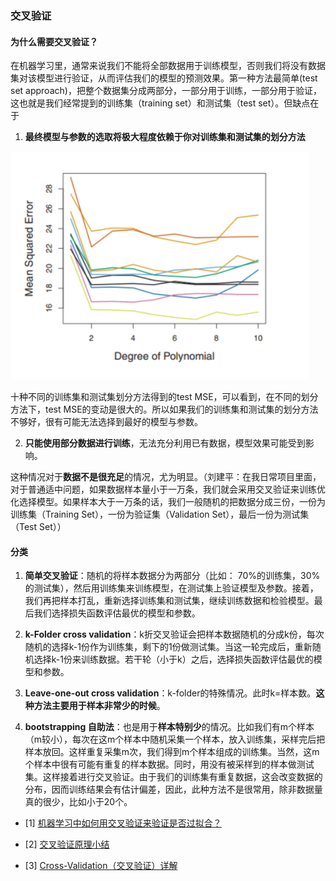### 交叉验证

#### 为什么需要交叉验证？
在机器学习里，通常来说我们不能将全部数据用于训练模型，否则我们将没有数据集对该模型进行验证，从而评估我们的模型的预测效果。第一种方法最简单(test set approach)，把整个数据集分成两部分，一部分用于训练，一部分用于验证，这也就是我们经常提到的训练集（training set）和测试集（test set）。但缺点在于

1. **最终模型与参数的选取将极大程度依赖于你对训练集和测试集的划分方法**

![image](https://raw.githubusercontent.com/CPS-zhangX/PhD-Study/master/images/MSEcrossvalidation.png)

十种不同的训练集和测试集划分方法得到的test MSE，可以看到，在不同的划分方法下，test MSE的变动是很大的。所以如果我们的训练集和测试集的划分方法不够好，很有可能无法选择到最好的模型与参数。

2. **只能使用部分数据进行训练**，无法充分利用已有数据，模型效果可能受到影响。

这种情况对于**数据不是很充足**的情况，尤为明显。（刘建平：在我日常项目里面，对于普通适中问题，如果数据样本量小于一万条，我们就会采用交叉验证来训练优化选择模型。如果样本大于一万条的话，我们一般随机的把数据分成三份，一份为训练集（Training Set），一份为验证集（Validation Set），最后一份为测试集（Test Set））

#### 分类

1. **简单交叉验证**：随机的将样本数据分为两部分（比如： 70%的训练集，30%的测试集），然后用训练集来训练模型，在测试集上验证模型及参数。接着，我们再把样本打乱，重新选择训练集和测试集，继续训练数据和检验模型。最后我们选择损失函数评估最优的模型和参数。　

2. **k-Folder cross validation**：k折交叉验证会把样本数据随机的分成k份，每次随机的选择k-1份作为训练集，剩下的1份做测试集。当这一轮完成后，重新随机选择k-1份来训练数据。若干轮（小于k）之后，选择损失函数评估最优的模型和参数。

3. **Leave-one-out cross validation**：k-folder的特殊情况。此时k=样本数。**这种方法主要用于样本非常少的时候**。

4. **bootstrapping 自助法**：也是用于**样本特别少**的情况。比如我们有m个样本（m较小），每次在这m个样本中随机采集一个样本，放入训练集，采样完后把样本放回。这样重复采集m次，我们得到m个样本组成的训练集。当然，这m个样本中很有可能有重复的样本数据。同时，用没有被采样到的样本做测试集。这样接着进行交叉验证。由于我们的训练集有重复数据，这会改变数据的分布，因而训练结果会有估计偏差，因此，此种方法不是很常用，除非数据量真的很少，比如小于20个。

- [1] [机器学习中如何用交叉验证来验证是否过拟合？](https://www.zhihu.com/question/23578594)

- [2] [交叉验证原理小结](https://www.cnblogs.com/pinard/p/5992719.html)

- [3] [Cross-Validation（交叉验证）详解](https://zhuanlan.zhihu.com/p/24825503)


